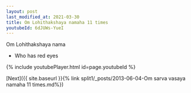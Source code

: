 ```yaml
---
layout: post
last_modified_at: 2021-03-30
title: Om Lohithakshaya namaha 11 times
youtubeId: 6dJUWs-YueI
---
```

 
 
Om Lohithakshaya nama 
 
 -  Who has red eyes 
 
  
 
  
 
 
 
 
 
 


{% include youtubePlayer.html id=page.youtubeId %}
 
[Next]({{ site.baseurl }}{% link  split1/_posts/2013-06-04-Om sarva vasaya namaha 11 times.md%})
 
